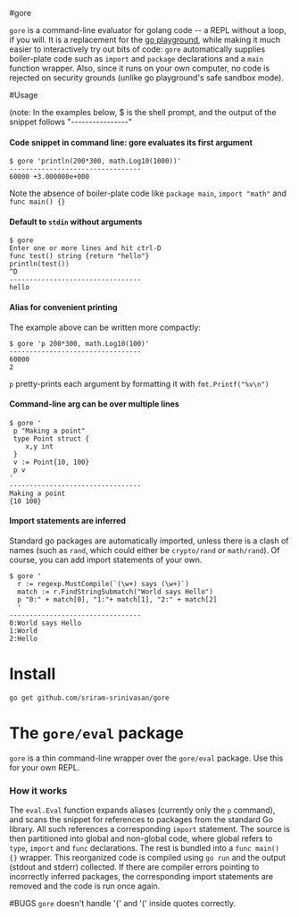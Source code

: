#gore

`gore` is a command-line evaluator for golang code -- a REPL without a loop, if you will. It is a replacement for the [go playground](http://play.golang.org), while making it much easier to interactively try out bits of code: `gore` automatically supplies boiler-plate code such as `import` and `package` declarations and a `main` function wrapper. Also, since it runs on your own computer, no code is rejected on security grounds (unlike go playground's safe sandbox mode).

#Usage

(note: In the examples below, $ is the shell prompt, and the output of the snippet follows "----------------"
#### Code snippet in command line: gore evaluates its first argument
```
$ gore 'println(200*300, math.Log10(1000))'
---------------------------------
60000 +3.000000e+000
```

Note the absence of boiler-plate code like `package main`, `import "math"` and `func main() {}`

#### Default to `stdin` without arguments

```
$ gore
Enter one or more lines and hit ctrl-D
func test() string {return "hello"}
println(test())
^D
---------------------------------
hello
```
#### Alias for convenient printing
The example above can be written more compactly:
```
$ gore 'p 200*300, math.Log10(100)'
---------------------------------
60000
2
```
`p` pretty-prints each argument by formatting it with `fmt.Printf("%v\n")`

#### Command-line arg can be over multiple lines
```
$ gore '
 p "Making a point"
 type Point struct {
    x,y int
 }
 v := Point{10, 100}
 p v
' 
---------------------------------
Making a point
{10 100}
```
#### Import statements are inferred 
Standard go packages are automatically imported, unless there is a clash of names (such as `rand`, which could either be `crypto/rand` or `math/rand`). Of course, you can add import statements of your own.

```
$ gore '
  r := regexp.MustCompile(`(\w+) says (\w+)`)
  match := r.FindStringSubmatch("World says Hello")
  p "0:" + match[0], "1:"+ match[1], "2:" + match[2]
  '
---------------------------------
0:World says Hello
1:World
2:Hello
```


# Install

```
go get github.com/sriram-srinivasan/gore
```

# The `gore/eval` package

`gore` is a thin command-line wrapper over the `gore/eval` package. Use this for your own REPL.

### How it works

The `eval.Eval` function expands aliases (currently only the `p` command), and scans the snippet for references to packages from the standard Go library. All such references a corresponding `import` statement. The source is then partitioned into global and non-global code, where global refers to `type`, `import` and `func` declarations. The rest is bundled into a `func main() {}` wrapper. This reorganized code is compiled using `go run` and the output (stdout and stderr) collected. If there are compiler errors pointing to incorrectly inferred packages, the corresponding import statements are removed and the code is run once again.

#BUGS
`gore` doesn't handle '{' and '(' inside quotes correctly.
